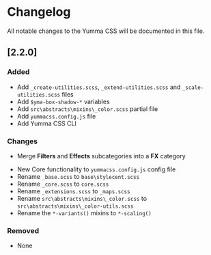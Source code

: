 # Changelog

All notable changes to the Yumma CSS will be documented in this file.

## [2.2.0]

### Added

- Add `_create-utilities.scss`, `_extend-utilities.scss` and `_scale-utilities.scss` files
- Add `$yma-box-shadow-*` variables
- Add `src\abstracts\mixins\_color.scss` partial file
- Add `yummacss.config.js` file
- Add Yumma CSS CLI

### Changes

<!-- - Fix duplicated utility classes like: `mx-auto` -->
- Merge **Filters** and **Effects** subcategories into a **FX** category
<!-- - Globally replace the keyword `@import' with `@use'. -->
- New Core functionality to `yummacss.config.js` config file
- Rename `_base.scss` to `base\stylecent.scss`
- Rename `_core.scss` to `core.scss`
- Rename `_extensions.scss` to `_maps.scss`
- Rename `src\abstracts\mixins\_color.scss` to `src\abstracts\mixins\_color-utils.scss`
- Rename the `*-variants()` mixins to `*-scaling()`

### Removed

- None
